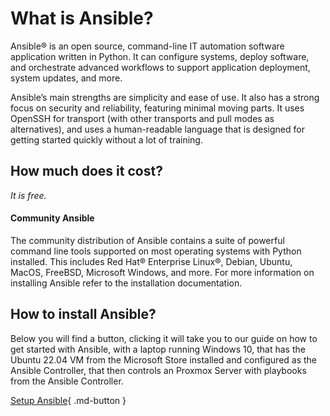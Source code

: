 # What is Ansible?

Ansible® is an open source, command-line IT automation software application written in Python. 
It can configure systems, deploy software, and orchestrate advanced workflows to support application deployment, 
system updates, and more.

Ansible’s main strengths are simplicity and ease of use. 
It also has a strong focus on security and reliability, featuring minimal moving parts. 
It uses OpenSSH for transport (with other transports and pull modes as alternatives), 
and uses a human-readable language that is designed for getting started quickly without a lot of training.

## How much does it cost?

*It is free.*

#### Community Ansible

The community distribution of Ansible contains a suite of powerful command line tools supported on 
most operating systems with Python installed. This includes Red Hat® Enterprise Linux®, Debian, Ubuntu, 
MacOS, FreeBSD, Microsoft Windows, and more. For more information on installing Ansible refer to the 
installation documentation.

## How to install Ansible?
Below you will find a button, clicking it will take you to our guide on how to get started with Ansible, with
a laptop running Windows 10, that has the Ubuntu 22.04 VM from the Microsoft Store installed and configured as the 
Ansible Controller, that then controls an Proxmox Server with playbooks from the Ansible Controller.

[Setup Ansible](ansible-setup.md){ .md-button }
